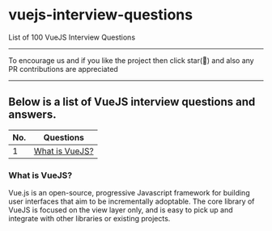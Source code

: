 # vuejs-interview-questions
List of 100 VueJS Interview Questions

<hr/>
To encourage us and if you like the project then click star(💫) and also any PR contributions are appreciated
<hr/>

Below is a list of VueJS interview questions and answers.
-------------------------------------------------------------------
| No. | Questions |
|---- | ---------
|1  | [What is VueJS?](#what-is-vuejs) |

### What is VueJS?
Vue.js is an open-source, progressive Javascript framework for building user interfaces that aim to be incrementally adoptable. The core library of VueJS is focused on the view layer only, and is easy to pick up and integrate with other libraries or existing projects.

